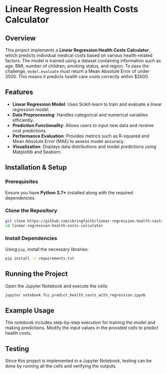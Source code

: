 # Linear Regression Health Costs Calculator

## Overview
This project implements a **Linear Regression Health Costs Calculator**, which predicts individual medical costs based on various health-related factors. The model is trained using a dataset containing information such as age, BMI, number of children, smoking status, and region. To pass the challenge, `model.evaluate` must return a Mean Absolute Error of under 3500. This means it predicts health care costs correctly within $3500.

## Features
- **Linear Regression Model**: Uses Scikit-learn to train and evaluate a linear regression model.
- **Data Preprocessing**: Handles categorical and numerical variables efficiently.
- **Prediction Functionality**: Allows users to input new data and receive cost predictions.
- **Performance Evaluation**: Provides metrics such as R-squared and Mean Absolute Error (MAE) to assess model accuracy.
- **Visualization**: Displays data distributions and model predictions using Matplotlib and Seaborn.

## Installation & Setup
### Prerequisites
Ensure you have **Python 3.7+** installed along with the required dependencies.

### Clone the Repository
```bash
git clone https://github.com/ibringfaith/linear-regression-health-costs-calculator.git
cd linear-regression-health-costs-calculator
```

### Install Dependencies
Using `pip`, install the necessary libraries:
```bash
pip install -r requirements.txt
```

## Running the Project
Open the Jupyter Notebook and execute the cells:
```bash
jupyter notebook fcc_predict_health_costs_with_regression.ipynb
```

## Example Usage
The notebook includes step-by-step execution for training the model and making predictions. Modify the input values in the provided cells to predict health costs.

## Testing
Since this project is implemented in a Jupyter Notebook, testing can be done by running all the cells and verifying the outputs. 



